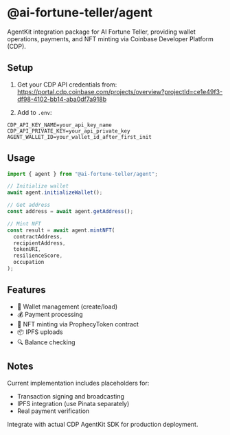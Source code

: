 # @ai-fortune-teller/agent

AgentKit integration package for AI Fortune Teller, providing wallet operations, payments, and NFT minting via Coinbase Developer Platform (CDP).

## Setup

1. Get your CDP API credentials from: https://portal.cdp.coinbase.com/projects/overview?projectId=ce1e49f3-df98-4102-bb14-aba0df7a918b

2. Add to `.env`:
```
CDP_API_KEY_NAME=your_api_key_name
CDP_API_PRIVATE_KEY=your_api_private_key
AGENT_WALLET_ID=your_wallet_id_after_first_init
```

## Usage

```typescript
import { agent } from "@ai-fortune-teller/agent";

// Initialize wallet
await agent.initializeWallet();

// Get address
const address = await agent.getAddress();

// Mint NFT
const result = await agent.mintNFT(
  contractAddress,
  recipientAddress,
  tokenURI,
  resilienceScore,
  occupation
);
```

## Features

- 🔐 Wallet management (create/load)
- 💰 Payment processing
- 🎨 NFT minting via ProphecyToken contract
- 📦 IPFS uploads
- 🔍 Balance checking

## Notes

Current implementation includes placeholders for:
- Transaction signing and broadcasting
- IPFS integration (use Pinata separately)
- Real payment verification

Integrate with actual CDP AgentKit SDK for production deployment.

